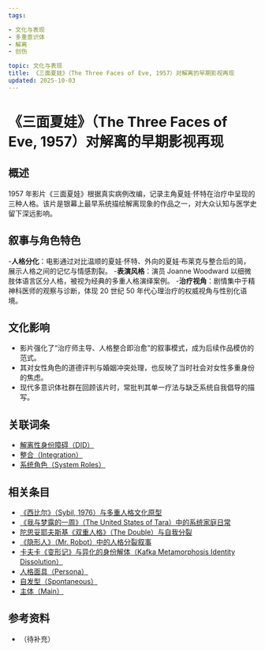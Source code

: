 ```yaml
---
tags:

- 文化与表现
- 多重意识体
- 解离
- 创伤

topic: 文化与表现
title: 《三面夏娃》（The Three Faces of Eve, 1957）对解离的早期影视再现
updated: 2025-10-03
---
```


# 《三面夏娃》（The Three Faces of Eve, 1957）对解离的早期影视再现

## 概述

1957 年影片《三面夏娃》根据真实病例改编，记录主角夏娃·怀特在治疗中呈现的三种人格。该片是银幕上最早系统描绘解离现象的作品之一，对大众认知与医学史留下深远影响。

## 叙事与角色特色

-**人格分化**：电影通过对比温顺的夏娃·怀特、外向的夏娃·布莱克与整合后的简，展示人格之间的记忆与情感割裂。
-**表演风格**：演员 Joanne Woodward 以细微肢体语言区分人格，被视为经典的多重人格演绎案例。
-**治疗视角**：剧情集中于精神科医师的观察与诊断，体现 20 世纪 50 年代心理治疗的权威视角与性别化语境。

## 文化影响

- 影片强化了“治疗师主导、人格整合即治愈”的叙事模式，成为后续作品模仿的范式。
- 其对女性角色的道德评判与婚姻冲突处理，也反映了当时社会对女性多重身份的焦虑。
- 现代多意识体社群在回顾该片时，常批判其单一疗法与缺乏系统自我倡导的描写。

## 关联词条

- [解离性身份障碍（DID）](DID.md)
- [整合（Integration）](Integration.md)
- [系统角色（System Roles）](System-Roles.md)

## 相关条目

- [《西比尔》（Sybil, 1976）与多重人格文化原型](Sybil-1976-Cultural-Prototype.md)
- [《我与梦露的一周》（The United States of Tara）中的系统家庭日常](United-States-Of-Tara-System-Daily-Life.md)
- [陀思妥耶夫斯基《双重人格》（The Double）与自我分裂](Dostoevsky-The-Double-Self-Division.md)
- [《隐形人》（Mr. Robot）中的人格分裂叙事](Mr-Robot-DID-Narrative.md)
- [卡夫卡《变形记》与异化的身份解体（Kafka Metamorphosis Identity Dissolution）](Kafka-Metamorphosis-Identity-Dissolution.md)
- [人格面具（Persona）](Persona.md)
- [自发型（Spontaneous）](Spontaneous.md)
- [主体（Main）](Main.md)

## 参考资料

- （待补充）
